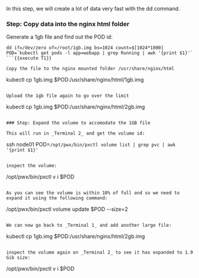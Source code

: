In this step, we will create a lot of data very fast with the dd command.

### Step: Copy data into the nginx html folder

Generate a 1gb file and find out the POD id:
```
dd if=/dev/zero of=/root/1gb.img bs=1024 count=$[1024*1000]
POD=`kubectl get pods -l app=webapp | grep Running | awk '{print $1}'`
```{{execute T1}}

Copy the file to the nginx mounted folder /usr/share/nginx/html

```
kubectl cp 1gb.img $POD:/usr/share/nginx/html/1gb.img
```{{execute T1}}

Upload the 1gb file again to go over the limit

```
kubectl cp 1gb.img $POD:/usr/share/nginx/html/2gb.img
```{{execute T1}}

### Step: Expand the volume to accomodate the 1GB file

This will run in _Terminal 2_ and get the volume id:
```
ssh node01
POD=`/opt/pwx/bin/pxctl volume list | grep pvc | awk '{print $1}'`
```{{execute T2}}

inspect the volume:
```
/opt/pwx/bin/pxctl v i $POD
```{{execute T2}}

As you can see the volume is within 10% of full and so we need to expand it using the following command:
```
/opt/pwx/bin/pxctl volume update $POD --size=2
```{{execute T2}}

We can now go back to _Terminal 1_ and add another large file:
```
kubectl cp 1gb.img $POD:/usr/share/nginx/html/2gb.img
```{{execute T1}}

inspect the volume again on _Terminal 2_ to see it has expanded to 1.9 Gib size:
```
/opt/pwx/bin/pxctl v i $POD
```{{execute T2}}
